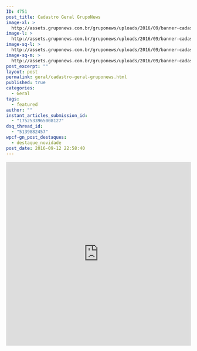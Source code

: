 ```yaml
---
ID: 4751
post_title: Cadastro Geral GrupoNews
image-xl: >
  http://assets.gruponews.com.br/gruponews/uploads/2016/09/banner-cadastro.jpg
image-l: >
  http://assets.gruponews.com.br/gruponews/uploads/2016/09/banner-cadastro.jpg
image-sq-l: >
  http://assets.gruponews.com.br/gruponews/uploads/2016/09/banner-cadastro.jpg
image-sq-m: >
  http://assets.gruponews.com.br/gruponews/uploads/2016/09/banner-cadastro-720x353.jpg
post_excerpt: ""
layout: post
permalink: geral/cadastro-geral-gruponews.html
published: true
categories:
  - Geral
tags:
  - featured
author: ""
instant_articles_submission_id:
  - "1752533965008127"
dsq_thread_id:
  - "5139882457"
wpcf-gn_post_destaques:
  - destaque_novidade
post_date: 2016-09-12 22:58:40
---
```

<iframe src="https://docs.google.com/forms/d/e/1FAIpQLSfjLf8Vk74lbyfoTAtFDIUh-NjvBvMTg--6TVDJPniwyeaazw/viewform?embedded=true" width="100%" height="500" frameborder="0" marginheight="0" marginwidth="0">Cadastre-se para receber áudios, vídeos, artigos, notícias e agilize sua inscrição para os próximos encontros.</iframe>